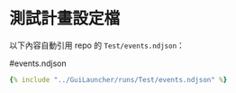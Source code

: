 ﻿# 測試計畫設定檔

以下內容自動引用 repo 的 `Test/events.ndjson`：

#events.ndjson

```yaml
{% include "../GuiLauncher/runs/Test/events.ndjson" %}
```

